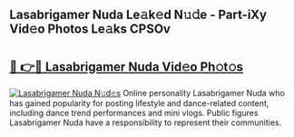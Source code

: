 ## Lasabrigamer Nuda Le𝚊k𝚎d N𝚞𝚍e - Part-iXy Vid𝚎o Photos Le𝚊ks CPSOv

# <h2><a href="http://fbeoo2.evod.top/?m=Lasabrigamer+Nuda">🔗 👉🔴 Lasabrigamer Nuda Vid𝚎o Ph𝚘t𝚘s</a></h2>

[![Lasabrigamer Nuda N𝚞d𝚎s](https://i.imgur.com/8V9OHl7.gif)](http://fbeoo2.evod.top/?m=Lasabrigamer+Nuda)
Online personality Lasabrigamer Nuda who has gained popularity for posting lifestyle and dance-related content, including dance trend performances and mini vlogs. Public figures Lasabrigamer Nuda have a responsibility to represent their communities. 
